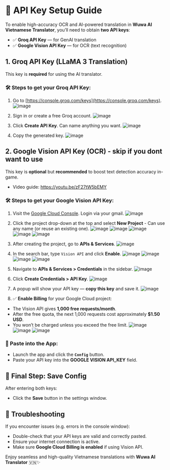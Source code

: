 # 🔑 API Key Setup Guide

To enable high-accuracy OCR and AI-powered translation in **Wuwa AI Vietnamese Translator**, you’ll need to obtain **two API keys**:

- ✅ **Groq API Key** — for GenAI translation
- ✅ **Google Vision API Key** — for OCR (text recognition)


## 1. Groq API Key (LLaMA 3 Translation)

This key is **required** for using the AI translator.

### 🛠️ Steps to get your Groq API Key:

1. Go to [https://console.groq.com/keys](https://console.groq.com/keys).
![image](https://github.com/user-attachments/assets/124cf025-2c83-4fbc-932e-77469a505714)

3. Sign in or create a free Groq account.
![image](https://github.com/user-attachments/assets/c8b4c76a-2298-4270-a7de-6e958338d8fd)

5. Click **Create API Key**. Can name anything you want.
![image](https://github.com/user-attachments/assets/3b0bba33-9831-4675-a0ff-00e7a5b02a9e)

7. Copy the generated key.
![image](https://github.com/user-attachments/assets/45d720f5-048f-40c0-955a-bd69957f506f)



## 2. Google Vision API Key (OCR) - skip if you dont want to use

This key is **optional** but **recommended** to boost text detection accuracy in-game.
- Video guide: https://youtu.be/zF27tW5bEMY


### 🛠️ Steps to get your Google Vision API Key:

1. Visit the [Google Cloud Console](https://console.cloud.google.com/). Login via your gmail.
![image](https://github.com/user-attachments/assets/90594469-021f-4b49-9766-5c489adcb10f)

3. Click the project drop-down at the top and select **New Project** - Can use any name (or reuse an existing one).
![image](https://github.com/user-attachments/assets/f1297e3e-a411-4f41-bc25-5bdfbca9f6b6)
![image](https://github.com/user-attachments/assets/50467b25-a41f-4615-b769-7e336a9f18b0)
![image](https://github.com/user-attachments/assets/c74eedd6-d691-41a0-9abb-399fbbce0c9d)
![image](https://github.com/user-attachments/assets/df9f4764-3c2d-4ae1-87e7-34c0442e9d3a)
![image](https://github.com/user-attachments/assets/61a4504e-96a7-4653-99da-6fc76f1b784e)


5. After creating the project, go to **APIs & Services**.
![image](https://github.com/user-attachments/assets/f99bc319-c4d0-475b-a74a-6ef8bebf7ca3)

7. In the search bar, type `Vision API` and click **Enable**.
![image](https://github.com/user-attachments/assets/3f83bef4-26f9-42c5-879e-0eb31815bb6c)
![image](https://github.com/user-attachments/assets/b3b24785-a282-4306-b80b-60404e4e468b)
![image](https://github.com/user-attachments/assets/4fb14019-c8f8-4452-9987-ae21c89fc9fb)
![image](https://github.com/user-attachments/assets/c32840d6-64f3-4059-994f-d8eb22096e34)

9. Navigate to **APIs & Services > Credentials** in the sidebar.
![image](https://github.com/user-attachments/assets/a1410936-1ad7-43a3-848f-4b50100f4c55)

11. Click **Create Credentials > API Key**.
![image](https://github.com/user-attachments/assets/19469fc9-c0aa-47d4-9dee-8b2931cd34e7)

13. A popup will show your API key — **copy this key** and save it.
![image](https://github.com/user-attachments/assets/194659ec-5232-4ad7-9f6f-6a993f5736e6)

15. ✅ **Enable Billing** for your Google Cloud project:
   - The Vision API gives **1,000 free requests/month**.
   - After the free quota, the next 1,000 requests cost approximately **$1.50 USD**.
   - You won’t be charged unless you exceed the free limit.
![image](https://github.com/user-attachments/assets/ba5fca06-e6ab-4361-83a2-d2863bcd7418)
![image](https://github.com/user-attachments/assets/53062a00-50c5-434c-8f0f-d603300dc15e)
![image](https://github.com/user-attachments/assets/594ea830-8afe-4b33-9acf-03f2424ad9d0)

### 🔽 Paste into the App:

- Launch the app and click the **`Config`** button.
- Paste your API key into the **GOOGLE VISION API_KEY** field.


## 💾 Final Step: Save Config

After entering both keys:
- Click the **Save** button in the settings window.


## 🧩 Troubleshooting

If you encounter issues (e.g. errors in the console window):

- Double-check that your API keys are valid and correctly pasted.
- Ensure your internet connection is active.
- Make sure **Google Cloud Billing is enabled** if using Vision API.


Enjoy seamless and high-quality Vietnamese translations with **Wuwa AI Translator** 🇻🇳✨
